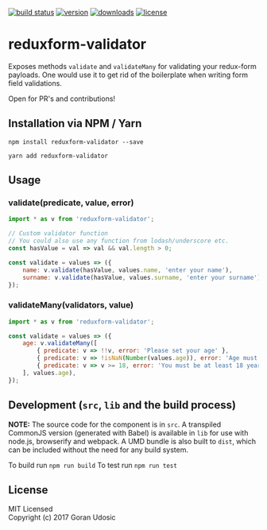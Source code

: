 [![build status](	https://img.shields.io/travis/gor181/reduxform-validator.svg?branch=master&style=flat-square)](https://travis-ci.org/gor181/reduxform-validator)
[![version](https://img.shields.io/npm/v/reduxform-validator.svg?style=flat-square)](https://www.npmjs.com/package/reduxform-validator)
[![downloads](https://img.shields.io/npm/dm/reduxform-validator.svg?style=flat-square)](https://npm-stat.com/charts.html?package=reduxform-validator&from=2016-01-01)
[![license](https://img.shields.io/github/license/mashape/apistatus.svg?style=flat-square)](http://opensource.org/licenses/MIT)

# reduxform-validator

Exposes methods `validate` and `validateMany` for validating your redux-form payloads. One would use it to get rid of the boilerplate when writing form field validations.

Open for PR's and contributions!

## Installation via NPM / Yarn

```
npm install reduxform-validator --save
```
```
yarn add reduxform-validator
```

## Usage 
### validate(predicate, value, error)

``` javascript
import * as v from 'reduxform-validator';

// Custom validator function
// You could also use any function from lodash/underscore etc.
const hasValue = val => val && val.length > 0;

const validate = values => ({
	name: v.validate(hasValue, values.name, 'enter your name'),
	surname: v.validate(hasValue, values.surname, 'enter your surname'),
});
```

### validateMany(validators, value)

``` javascript
import * as v from 'reduxform-validator';

const validate = values => ({
	age: v.validateMany([
		{ predicate: v => !!v, error: 'Please set your age' },
		{ predicate: v => !isNaN(Number(values.age)), error: 'Age must be a number!' },
		{ predicate: v => v >= 18, error: 'You must be at least 18 years old' },
	], values.age),
});
```

## Development (`src`, `lib` and the build process)

**NOTE:** The source code for the component is in `src`. A transpiled CommonJS version (generated with Babel) is available in `lib` for use with node.js, browserify and webpack. A UMD bundle is also built to `dist`, which can be included without the need for any build system.

To build run `npm run build`
To test run `npm run test`

## License

MIT Licensed  
Copyright (c) 2017 Goran Udosic
